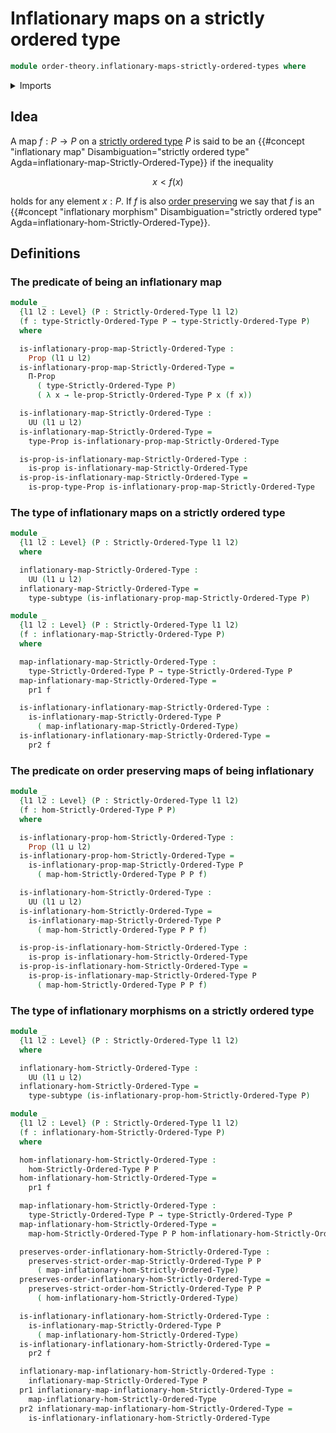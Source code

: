 # Inflationary maps on a strictly ordered type

```agda
module order-theory.inflationary-maps-strictly-ordered-types where
```

<details><summary>Imports</summary>

```agda
open import foundation.dependent-pair-types
open import foundation.propositions
open import foundation.subtypes
open import foundation.universe-levels

open import order-theory.strict-order-preserving-maps
open import order-theory.strictly-ordered-types
```

</details>

## Idea

A map $f : P → P$ on a
[strictly ordered type](order-theory.strictly-ordered-types.md) $P$ is said to
be an
{{#concept "inflationary map" Disambiguation="strictly ordered type" Agda=inflationary-map-Strictly-Ordered-Type}}
if the inequality

$$
  x < f(x)
$$

holds for any element $x : P$. If $f$ is also
[order preserving](order-theory.order-preserving-maps-strictly-ordered-types.md)
we say that $f$ is an
{{#concept "inflationary morphism" Disambiguation="strictly ordered type" Agda=inflationary-hom-Strictly-Ordered-Type}}.

## Definitions

### The predicate of being an inflationary map

```agda
module _
  {l1 l2 : Level} (P : Strictly-Ordered-Type l1 l2)
  (f : type-Strictly-Ordered-Type P → type-Strictly-Ordered-Type P)
  where

  is-inflationary-prop-map-Strictly-Ordered-Type :
    Prop (l1 ⊔ l2)
  is-inflationary-prop-map-Strictly-Ordered-Type =
    Π-Prop
      ( type-Strictly-Ordered-Type P)
      ( λ x → le-prop-Strictly-Ordered-Type P x (f x))

  is-inflationary-map-Strictly-Ordered-Type :
    UU (l1 ⊔ l2)
  is-inflationary-map-Strictly-Ordered-Type =
    type-Prop is-inflationary-prop-map-Strictly-Ordered-Type

  is-prop-is-inflationary-map-Strictly-Ordered-Type :
    is-prop is-inflationary-map-Strictly-Ordered-Type
  is-prop-is-inflationary-map-Strictly-Ordered-Type =
    is-prop-type-Prop is-inflationary-prop-map-Strictly-Ordered-Type
```

### The type of inflationary maps on a strictly ordered type

```agda
module _
  {l1 l2 : Level} (P : Strictly-Ordered-Type l1 l2)
  where

  inflationary-map-Strictly-Ordered-Type :
    UU (l1 ⊔ l2)
  inflationary-map-Strictly-Ordered-Type =
    type-subtype (is-inflationary-prop-map-Strictly-Ordered-Type P)

module _
  {l1 l2 : Level} (P : Strictly-Ordered-Type l1 l2)
  (f : inflationary-map-Strictly-Ordered-Type P)
  where

  map-inflationary-map-Strictly-Ordered-Type :
    type-Strictly-Ordered-Type P → type-Strictly-Ordered-Type P
  map-inflationary-map-Strictly-Ordered-Type =
    pr1 f

  is-inflationary-inflationary-map-Strictly-Ordered-Type :
    is-inflationary-map-Strictly-Ordered-Type P
      ( map-inflationary-map-Strictly-Ordered-Type)
  is-inflationary-inflationary-map-Strictly-Ordered-Type =
    pr2 f
```

### The predicate on order preserving maps of being inflationary

```agda
module _
  {l1 l2 : Level} (P : Strictly-Ordered-Type l1 l2)
  (f : hom-Strictly-Ordered-Type P P)
  where

  is-inflationary-prop-hom-Strictly-Ordered-Type :
    Prop (l1 ⊔ l2)
  is-inflationary-prop-hom-Strictly-Ordered-Type =
    is-inflationary-prop-map-Strictly-Ordered-Type P
      ( map-hom-Strictly-Ordered-Type P P f)

  is-inflationary-hom-Strictly-Ordered-Type :
    UU (l1 ⊔ l2)
  is-inflationary-hom-Strictly-Ordered-Type =
    is-inflationary-map-Strictly-Ordered-Type P
      ( map-hom-Strictly-Ordered-Type P P f)

  is-prop-is-inflationary-hom-Strictly-Ordered-Type :
    is-prop is-inflationary-hom-Strictly-Ordered-Type
  is-prop-is-inflationary-hom-Strictly-Ordered-Type =
    is-prop-is-inflationary-map-Strictly-Ordered-Type P
      ( map-hom-Strictly-Ordered-Type P P f)
```

### The type of inflationary morphisms on a strictly ordered type

```agda
module _
  {l1 l2 : Level} (P : Strictly-Ordered-Type l1 l2)
  where

  inflationary-hom-Strictly-Ordered-Type :
    UU (l1 ⊔ l2)
  inflationary-hom-Strictly-Ordered-Type =
    type-subtype (is-inflationary-prop-hom-Strictly-Ordered-Type P)

module _
  {l1 l2 : Level} (P : Strictly-Ordered-Type l1 l2)
  (f : inflationary-hom-Strictly-Ordered-Type P)
  where

  hom-inflationary-hom-Strictly-Ordered-Type :
    hom-Strictly-Ordered-Type P P
  hom-inflationary-hom-Strictly-Ordered-Type =
    pr1 f

  map-inflationary-hom-Strictly-Ordered-Type :
    type-Strictly-Ordered-Type P → type-Strictly-Ordered-Type P
  map-inflationary-hom-Strictly-Ordered-Type =
    map-hom-Strictly-Ordered-Type P P hom-inflationary-hom-Strictly-Ordered-Type

  preserves-order-inflationary-hom-Strictly-Ordered-Type :
    preserves-strict-order-map-Strictly-Ordered-Type P P
      ( map-inflationary-hom-Strictly-Ordered-Type)
  preserves-order-inflationary-hom-Strictly-Ordered-Type =
    preserves-strict-order-hom-Strictly-Ordered-Type P P
      ( hom-inflationary-hom-Strictly-Ordered-Type)

  is-inflationary-inflationary-hom-Strictly-Ordered-Type :
    is-inflationary-map-Strictly-Ordered-Type P
      ( map-inflationary-hom-Strictly-Ordered-Type)
  is-inflationary-inflationary-hom-Strictly-Ordered-Type =
    pr2 f

  inflationary-map-inflationary-hom-Strictly-Ordered-Type :
    inflationary-map-Strictly-Ordered-Type P
  pr1 inflationary-map-inflationary-hom-Strictly-Ordered-Type =
    map-inflationary-hom-Strictly-Ordered-Type
  pr2 inflationary-map-inflationary-hom-Strictly-Ordered-Type =
    is-inflationary-inflationary-hom-Strictly-Ordered-Type
```
